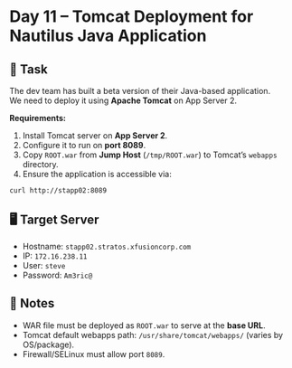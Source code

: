# Day 11 – Tomcat Deployment for Nautilus Java Application

## 🔧 Task

The dev team has built a beta version of their Java-based application.  
We need to deploy it using **Apache Tomcat** on App Server 2.

**Requirements:**

1. Install Tomcat server on **App Server 2**.
2. Configure it to run on **port 8089**.
3. Copy `ROOT.war` from **Jump Host** (`/tmp/ROOT.war`) to Tomcat’s `webapps` directory.
4. Ensure the application is accessible via:

```bash
curl http://stapp02:8089
```

## 🖥️ Target Server

- Hostname: `stapp02.stratos.xfusioncorp.com`
- IP: `172.16.238.11`
- User: `steve`
- Password: `Am3ric@`

## 📌 Notes

- WAR file must be deployed as `ROOT.war` to serve at the **base URL**.
- Tomcat default webapps path: `/usr/share/tomcat/webapps/` (varies by OS/package).
- Firewall/SELinux must allow port `8089`.
